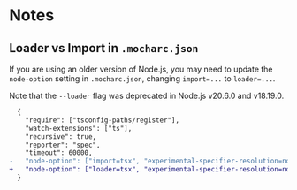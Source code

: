 # Notes

## Loader vs Import in `.mocharc.json`

If you are using an older version of Node.js,
you may need to update the `node-option` setting in `.mocharc.json`,
changing `import=...` to `loader=...`.

Note that the `--loader` flag was deprecated in Node.js v20.6.0 and v18.19.0.

```diff
  {
    "require": ["tsconfig-paths/register"],
    "watch-extensions": ["ts"],
    "recursive": true,
    "reporter": "spec",
    "timeout": 60000,
-   "node-option": ["import=tsx", "experimental-specifier-resolution=node"]
+   "node-option": ["loader=tsx", "experimental-specifier-resolution=node"]
  }
```
